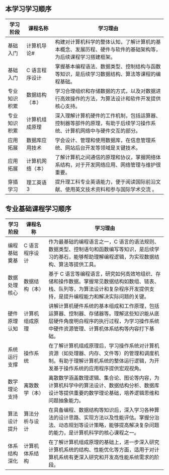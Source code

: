 ## 本学习学习顺序

| 学习阶段     | 课程名称         | 学习理由                                                     |
| ------------ | ---------------- | ------------------------------------------------------------ |
| 基础入门     | 计算机导论#      | 构建对计算机科学的整体认知，了解计算机的基本概念、发展历程、硬件与软件的基础架构等，为后续课程学习搭建框架。 |
| 基础入门     | C 语言程序设计   | 掌握基本编程语法、数据类型、控制结构与函数等知识，是后续学习数据结构、算法等课程的编程基础。 |
| 专业知识积累 | 数据结构（本）   | 学习合理组织和存储数据的方式，以及对数据进行高效操作的方法，为算法设计和软件开发提供核心支持。 |
| 专业知识积累 | 计算机组成原理   | 深入理解计算机硬件的工作机制，包括运算器、控制器等部件的原理，有助于后续学习操作系统、计算机网络中与硬件交互的部分。 |
| 应用拓展     | 数据库应用技术   | 学会设计、管理和使用数据库，在信息管理系统、网站后台开发等领域是关键技术。 |
| 应用拓展     | 计算机网络（本） | 了解计算机之间通信的原理和协议，掌握网络体系结构，对于开发网络应用、网络管理与维护很重要。 |
| 穿插学习     | 理工英语 3       | 提升理工科专业英语能力，便于阅读国际前沿文献、使用英文技术资料和参与国际学术交流 。 |

## 专业基础课程学习顺序

| 学习阶段     | 课程名称       | 学习理由                                                     |
| ------------ | -------------- | ------------------------------------------------------------ |
| 编程基础奠基 | C 语言程序设计 | 作为最基础的编程语言之一，C 语言的语法规则、数据类型、控制语句和函数编写等知识，是后续学习的基石，能够帮助理解编程逻辑，为实现数据结构、算法等提供工具。 |
| 数据处理核心 | 数据结构（本） | 基于 C 语言等编程语言，研究如何高效地组织、存储和操作数据。掌握常见数据结构如数组、链表、栈、队列等，为算法设计和复杂程序开发提供支持，是提升编程能力和解决实际问题的关键。 |
| 硬件原理认知 | 计算机组成原理 | 讲解计算机硬件系统的基本组成和工作原理，包括运算器、控制器、存储器等。理解这些知识能从底层硬件角度明白程序的执行过程，为学习操作系统中硬件资源管理、计算机体系结构等内容打下基础。 |
| 系统运行支撑 | 操作系统       | 在了解计算机组成原理后，学习操作系统对计算机资源（如处理器、内存、文件等）的管理和调度机制。有助于理解计算机系统的整体运行逻辑，为开发基于操作系统的应用程序提供宏观视角。 |
| 数学理论支持 | 离散数学（本） | 离散数学涵盖数理逻辑、集合论、图论等内容，为计算机科学中的算法设计、数据结构分析、数据库设计等提供重要的数学理论基础，培养逻辑思维和问题抽象能力。 |
| 算法设计提升 | 算法分析与设计 | 在具备编程、数据结构等知识后，深入学习各种算法的设计思路、实现方法以及性能评估。掌握分治法、动态规划等设计策略，能够提高解决复杂问题的能力，是计算机科学的核心课程之一。 |
| 体系结构深化 | 计算机体系结构 | 在了解计算机组成原理的基础上，进一步深入研究计算机系统的结构、性能优化等方面，适用于对计算机系统有更深入研究和开发高性能系统需求的阶段。 |
